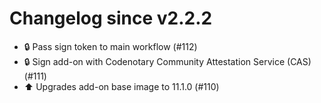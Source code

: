 # Changelog since v2.2.2
- 🔒 Pass sign token to main workflow (#112) 
- 🔒 Sign add-on with Codenotary Community Attestation Service (CAS) (#111) 
- ⬆️ Upgrades add-on base image to 11.1.0 (#110) 
